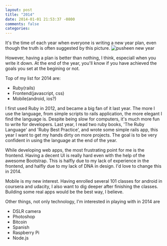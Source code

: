 ```yaml
---
layout: post
title: "2014"
date: 2014-01-01 21:53:37 -0800
comments: false
categories: 
---
```


It's the time of each year when everyone is writing a new year plan, even though the truth is often suggested by this picture.
![pusheen new year](https://scontent-b-sjc.xx.fbcdn.net/hphotos-prn2/1505160_810276602331897_476684805_n.jpg)

However, having a plan is better than nothing, I think, especiall when you write it down. At the end of the year, you'll know if you have achieved the goals you set at the begining or not.

Top of my list for 2014 are:

  * Ruby(rails)
  * Frontend(javascript, css)
  * Mobile(android, ios?)

I first used Ruby in 2012, and became a big fan of it last year. The more I use the language, from simple scripts to rails application, the more elegant I find the language is. Despite being slow for computers, it's much more fun to write for developers. Last year, I read two ruby books, 'The Ruby Language' and 'Ruby Best Practice', and wrote some simple rails app, this year I want to get my hands dirty on more projects. The goal is to be very confident in using the language at the end of the year.

While developing web apps, the most frustrating point for me is the frontend. Having a decent UI is really hard even with the help of the awesome Bootstrap. This is halfly due to my lack of experience in the frontend, and halfly due to my lack of DNA in design. I'd love to change this in 2014.

Mobile is my new interest. Having enrolled several 101 classes for android in coursera and udacity, I also want to dig deeper after finishing the classes. Building some real apps would be the best way, I believe.

Other things, not only technology, I'm interested in playing with in 2014 are

  * DSLR camera
  * Photoshop
  * Bitcoin
  * Spanish
  * Raspberry Pi
  * Node.js